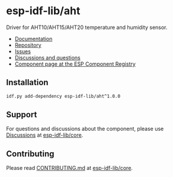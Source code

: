 # esp-idf-lib/aht

Driver for AHT10/AHT15/AHT20 temperature and humidity sensor.

* [Documentation](https://esp-idf-lib.github.io/aht/)
* [Repository](https://github.com/esp-idf-lib/aht)
* [Issues](https://github.com/esp-idf-lib/aht/issues)
* [Discussions and questions](https://github.com/esp-idf-lib/core/discussions)
* [Component page at the ESP Component Registry](https://components.espressif.com/components/esp-idf-lib/aht)

## Installation

```sh
idf.py add-dependency esp-idf-lib/aht^1.0.0
```

## Support

For questions and discussions about the component, please use
[Discussions](https://github.com/esp-idf-lib/core/discussions)
at [esp-idf-lib/core](https://github.com/esp-idf-lib/core).

## Contributing

Please read [CONTRIBUTING.md](https://github.com/esp-idf-lib/core/blob/main/CONTRIBUTING.md)
at [esp-idf-lib/core](https://github.com/esp-idf-lib/core).
